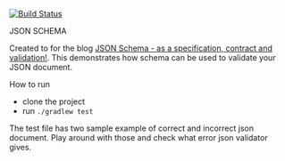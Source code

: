 [![Build Status](https://api.travis-ci.com/pritibiyani/JsonSchema.svg?branch=master
)](https://travis-ci.com/pritibiyani/JsonSchema)

JSON SCHEMA 

Created to for the blog [JSON Schema - as a specification, contract and validation!](https://pritibiyani.github.io/blog/using-json-schema-as-specification-contract-and-validate-your-api). This demonstrates how schema can be used to validate your JSON document. 

How to run 
- clone the project 
- run `./gradlew test`

The test file has two sample example of correct and incorrect json document. Play around with those and check what error json validator gives. 
